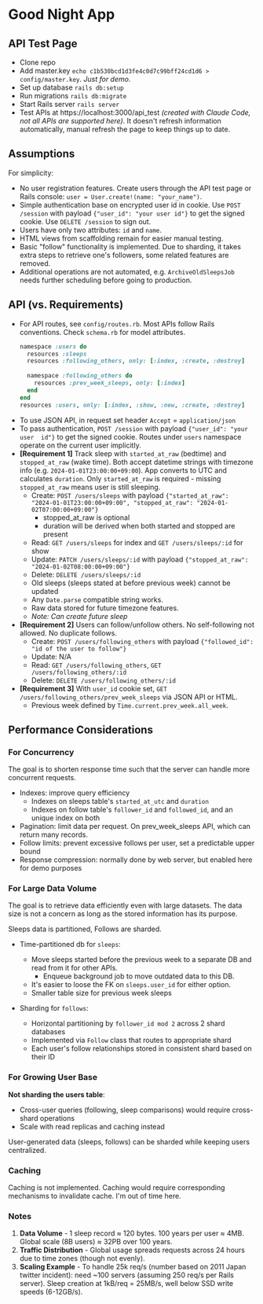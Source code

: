 # Good Night App

## API Test Page

- Clone repo
- Add master.key `echo c1b530bcd1d3fe4c0d7c99bff24cd1d6 > config/master.key`.
  *Just for demo*.
- Set up database `rails db:setup`
- Run migrations `rails db:migrate`
- Start Rails server `rails server`
- Test APIs at https://localhost:3000/api_test _(created with Claude Code,
  not all APIs are supported here)_. It doesn't refresh information
  automatically, manual refresh the page to keep things up to date.

## Assumptions

For simplicity:

- No user registration features. Create users through the API test page
  or Rails console: `user = User.create!(name: "your_name")`.
- Simple authentication base on encrypted user id in cookie. Use
  `POST /session` with payload `{"user_id": "your user id"}` to get the signed
  cookie. Use `DELETE /session` to sign out.
- Users have only two attributes: `id` and `name`.
- HTML views from scaffolding remain for easier manual testing.
- Basic "follow" functionality is implemented. Due to sharding, it takes extra
  steps to retrieve one's followers, some related features are removed.
- Additional operations are not automated, e.g. `ArchiveOldSleepsJob` needs
  further scheduling before going to production.

## API (vs. Requirements)

- For API routes, see `config/routes.rb`. Most APIs follow Rails conventions.
  Check `schema.rb` for model attributes.
  ```ruby
  namespace :users do
    resources :sleeps
    resources :following_others, only: [:index, :create, :destroy]
    
    namespace :following_others do
      resources :prev_week_sleeps, only: [:index]
    end
  end
  resources :users, only: [:index, :show, :new, :create, :destroy]
  ```
- To use JSON API, in request set header `Accept` = `application/json`
- To pass authentication, `POST /session` with payload `{"user_id": "your user 
id"}` to get the signed cookie. Routes under `users`
  namespace operate on the current user implicitly.
- **[Requirement 1]** Track sleep with `started_at_raw` (bedtime) and
  `stopped_at_raw` (wake time). Both accept datetime strings with timezone
  info (e.g. `2024-01-01T23:00:00+09:00`). App converts to UTC and calculates
  `duration`. Only `started_at_raw` is required - missing `stopped_at_raw` means
  user is still sleeping.
    - Create: `POST /users/sleeps` with payload `{"started_at_raw": 
    "2024-01-01T23:00:00+09:00", "stopped_at_raw": "2024-01-02T07:00:00+09:00"}`
        - stopped_at_raw is optional
        - duration will be derived when both started and stopped are present
    - Read: `GET /users/sleeps` for index and `GET /users/sleeps/:id` for show
    - Update: `PATCH /users/sleeps/:id` with payload
      `{"stopped_at_raw": "2024-01-02T08:00:00+09:00"}`
    - Delete: `DELETE /users/sleeps/:id`
    - Old sleeps (sleeps stated at before previous week) cannot be updated
    - Any `Date.parse` compatible string works.
    - Raw data stored for future timezone features.
    - _Note: Can create future sleep_
- **[Requirement 2]** Users can follow/unfollow others. No self-following not
  allowed. No duplicate follows.
    - Create: `POST /users/following_others` with payload
      `{"followed_id": "id of the user to follow"}`
    - Update: N/A
    - Read: `GET /users/following_others`, `GET /users/following_others/:id`
    - Delete: `DELETE /users/following_others/:id`
- **[Requirement 3]** With `user_id` cookie set, 
  `GET /users/following_others/prev_week_sleeps` via JSON API or HTML.
  - Previous week defined by `Time.current.prev_week.all_week`.

## Performance Considerations

### For Concurrency

The goal is to shorten response time such that the server can handle more
concurrent requests.

- Indexes: improve query efficiency
    - Indexes on sleeps table's `started_at_utc` and `duration`
    - Indexes on follow table's `follower_id` and `followed_id`, and an unique
      index on both
- Pagination: limit data per request. On prev_week_sleeps API, which can
  return many records.
- Follow limits: prevent excessive follows per user, set a predictable upper
  bound
- Response compression: normally done by web server, but enabled here for demo
  purposes

### For Large Data Volume

The goal is to retrieve data efficiently even with large datasets. The data
size is not a concern as long as the stored information has its purpose.

Sleeps data is partitioned, Follows are sharded.

- Time-partitioned db for `sleeps`:
    - Move sleeps started before the previous week to a
      separate DB and read from it for other APIs.
        - Enqueue background job to move outdated data to this DB.
    - It's easier to loose the FK on `sleeps.user_id` for either option.
    - Smaller table size for previous week sleeps

- Sharding for `follows`:
    - Horizontal partitioning by `follower_id mod 2` across 2 shard databases
    - Implemented via `Follow` class that routes to appropriate shard
    - Each user's follow relationships stored in consistent shard based on their
      ID

### For Growing User Base

**Not sharding the users table**:
- Cross-user queries (following, sleep comparisons) would require
  cross-shard operations
- Scale with read replicas and caching instead

User-generated data (sleeps, follows) can be sharded while keeping users
centralized.

### Caching

Caching is not implemented. Caching would require corresponding mechanisms to
invalidate cache. I'm out of time here.

### Notes

1. **Data Volume** - 1 sleep record ≈ 120 bytes. 100 years per user ≈ 4MB.
   Global scale (8B users) ≈ 32PB over 100 years.
2. **Traffic Distribution** - Global usage spreads requests across 24 hours due
   to time zones (though not evenly).
3. **Scaling Example** - To handle 25k req/s (number based on 2011 Japan
   twitter incident): need ~100 servers (assuming 250 req/s per Rails server).
   Sleep creation at 1kB/req = 25MB/s, well below SSD write speeds (6-12GB/s).
